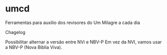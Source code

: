 # umcd
Ferramentas para auxilio dos revisores do Um Milagre a cada dia


Chagelog

Possibilitar alternar a versão entre NVi e NBV-P
Em vez da NVI, vamos usar a NBV-P (Nova Bíblia Viva).

